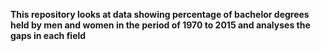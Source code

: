 **This repository looks at data showing percentage of bachelor degrees held by men and women in the period of 1970 to 2015 and analyses the gaps in each field**
